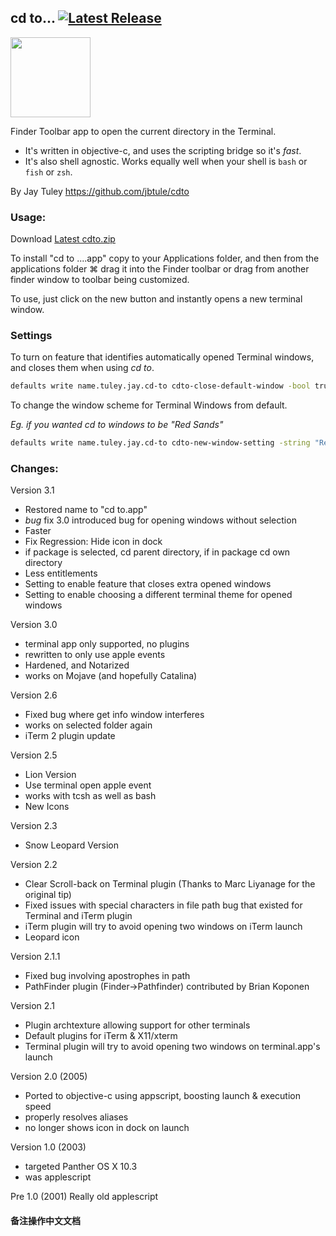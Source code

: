 ## cd to... [![Latest Release](https://img.shields.io/github/release/jbtule/cdto.svg)](https://github.com/jbtule/cdto/releases/latest)
<img src="https://raw.github.com/jbtule/cdto/master/graphics/lion.png" height="128px" width="128px" />

Finder Toolbar app to open the current directory in the Terminal.

 * It's written in objective-c, and uses the scripting bridge so it's *fast*.
 * It's also shell agnostic. Works equally well when your shell is `bash` or `fish` or `zsh`.

By Jay Tuley
https://github.com/jbtule/cdto

### Usage:

Download [Latest cdto.zip](https://github.com/jbtule/cdto/releases/latest)


To install "cd to ....app" copy to your Applications folder, and then from the applications folder ⌘ drag it into the Finder toolbar or drag from another finder window to toolbar being customized.

To use, just click on the new button and instantly opens a new terminal window.

### Settings

To turn on feature that identifies automatically opened  Terminal windows, and closes them when using *cd to*.

```bash
defaults write name.tuley.jay.cd-to cdto-close-default-window -bool true
```

To change the window scheme for Terminal Windows from default.

_Eg. if you wanted cd to windows to be "Red Sands"_

```bash
defaults write name.tuley.jay.cd-to cdto-new-window-setting -string "Red Sands"
```




### Changes:

Version 3.1
 * Restored name to "cd to.app"
 * *bug* fix 3.0 introduced bug for opening windows without selection
 * Faster
 * Fix Regression: Hide icon in dock
 * if package is selected, cd parent directory, if in package cd own directory
 * Less entitlements
 * Setting to enable feature that closes extra opened windows
 * Setting to enable choosing a different terminal theme for opened windows


Version 3.0
 * terminal app only supported, no plugins
 * rewritten to only use apple events
 * Hardened, and Notarized
 * works on Mojave (and hopefully Catalina)

Version 2.6
 * Fixed bug where get info window interferes
 * works on selected folder again
 * iTerm 2 plugin update

Version 2.5
 * Lion Version
 * Use terminal open apple event
 * works with tcsh as well as bash
 * New Icons

Version 2.3
 * Snow Leopard Version

Version 2.2
 * Clear Scroll-back on Terminal plugin (Thanks to Marc Liyanage for the original tip)
 * Fixed issues with special characters in file path bug that existed for Terminal and iTerm plugin
 * iTerm plugin will try to avoid opening two windows on iTerm launch
 * Leopard icon

Version 2.1.1
 * Fixed bug involving apostrophes in path
 * PathFinder plugin (Finder->Pathfinder) contributed by Brian Koponen

Version 2.1
 * Plugin archtexture allowing support for other terminals
 * Default plugins for iTerm & X11/xterm
 * Terminal plugin will try to avoid opening two windows on terminal.app's launch

Version 2.0 (2005)
 * Ported to objective-c using appscript, boosting launch & execution speed
 * properly resolves aliases
 * no longer shows icon in dock on launch
 
Version 1.0 (2003)
  * targeted Panther OS X 10.3
  * was applescript

Pre 1.0 (2001)
   Really old applescript



####  备注操作中文文档


